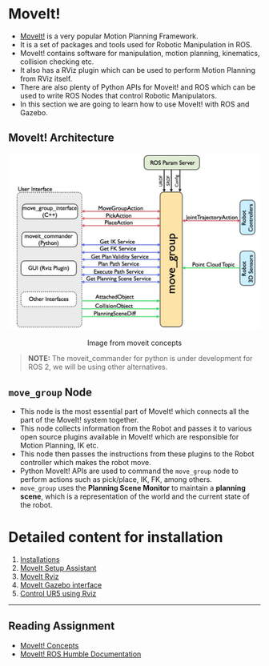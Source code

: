 # MoveIt!
* [MoveIt!](https://moveit.ros.org/) is a very popular Motion Planning Framework.
* It is a set of packages and tools used for Robotic Manipulation in ROS.
* MoveIt! contains software for manipulation, motion planning, kinematics, collision checking etc.
* It also has a RViz plugin which can be used to perform Motion Planning from RViz itself.
* There are also plenty of Python APIs for Moveit! and ROS which can be used to write ROS Nodes that control Robotic Manipulators.
* In this section we are going to learn how to use MoveIt! with ROS and Gazebo.

## MoveIt! Architecture
![](./move_group.png)
<center>Image from moveit concepts</center>

> **NOTE:** The moveit_commander for python is under development for ROS 2, we will be using other alternatives. 

## `move_group` Node
* This node is the most essential part of MoveIt! which connects all the part of the MoveIt! system together.
* This node collects information from the Robot and passes it to various open source plugins available in MoveIt! which are responsible for Motion Planning, IK etc.
* This node then passes the instructions from these plugins to the Robot controller which makes the robot move.
* Python MoveIt! APIs are used to command the `move_group` node to perform actions such as pick/place, IK, FK, among others. 
* `move_group` uses the **Planning Scene Monitor** to maintain a **planning scene**, which is a representation of the world and the current state of the robot. 

# Detailed content for installation
1. [Installations](./installation.md)
2. [MoveIt Setup Assistant](./moveit_setup_assistant.md)
3. [MoveIt Rviz](./moveit_rviz.md)
4. [MoveIt Gazebo interface](./moveit_gazebo_interface.md)
5. [Control UR5 using Rviz](./control_ur5.md)

---
##  Reading Assignment

* [MoveIt! Concepts](https://moveit.ros.org/documentation/concepts)
* [MoveIt! ROS Humble Documentation](https://moveit.picknik.ai/humble/index.html)
